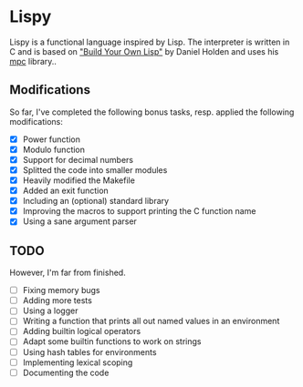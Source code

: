 # Lispy
Lispy is a functional language inspired by Lisp. The interpreter is written in C and is based on ["Build Your Own Lisp"](https://buildyourownlisp.com/) by Daniel Holden and uses his [mpc](https://github.com/orangeduck/mpc) library..

## Modifications
So far, I've completed the following bonus tasks, resp. applied the following modifications:
- [X] Power function
- [X] Modulo function
- [X] Support for decimal numbers
- [X] Splitted the code into smaller modules
- [X] Heavily modified the Makefile
- [X] Added an exit function
- [X] Including an (optional) standard library
- [X] Improving the macros to support printing the C function name
- [X] Using a sane argument parser

## TODO
However, I'm far from finished.
- [ ] Fixing memory bugs
- [ ] Adding more tests
- [ ] Using a logger
- [ ] Writing a function that prints all out named values in an environment
- [ ] Adding builtin logical operators
- [ ] Adapt some builtin functions to work on strings
- [ ] Using hash tables for environments
- [ ] Implementing lexical scoping
- [ ] Documenting the code
